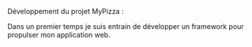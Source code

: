 Développement du projet MyPizza :

Dans un premier temps je suis entrain de développer un framework pour propulser mon application web.
